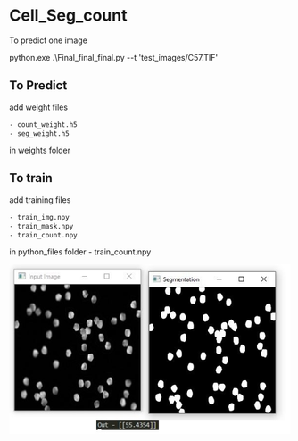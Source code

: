 # Cell_Seg_count

To predict one image

python.exe .\Final_final_final.py --t 'test_images/C57.TIF'

## To Predict

add weight files

	- count_weight.h5
	- seg_weight.h5
	
in weights folder

## To train

add training files 

	- train_img.npy
	- train_mask.npy
	- train_count.npy
		
in python_files folder - train_count.npy

<img src =https://raw.githubusercontent.com/sagunkayastha/Cell_Seg_count/master/output/Output.JPG > <br>
